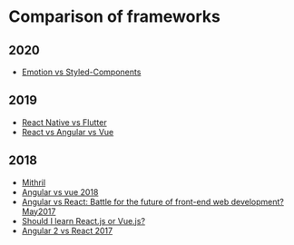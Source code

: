 # Comparison of frameworks



2020
----
- [Emotion vs Styled-Components](https://github.com/jsjoeio/styled-components-vs-emotion)

2019
----
- [React Native vs Flutter](https://medium.com/@adhithiravi/react-native-vs-flutter-what-are-the-differences-b6dc892f0d34)
- [React vs Angular vs Vue](https://medium.com/zerotomastery/tech-trends-showdown-react-vs-angular-vs-vue-61ffaf1d8706)



2018
----
- [Mithril](https://mithril.js.org)
- [Angular vs vue 2018](http://pixeljets.com/blog/vue-js-vs-react-what-to-expect-in-2018/)
- [Angular vs React: Battle for the future of front-end web development? May2017](https://www.developereconomics.com/angular-react-front-end-web-development)
- [Should I learn React.js or Vue.js?](https://www.quora.com/Should-I-learn-React-js-or-Vue-js-Is-it-worth-it-if-I-learn-Vue-js-first-and-then-React-js)
- [Angular 2 vs React 2017](https://blog.techmagic.co/angular-2-vs-react-what-to-chose-in-2017/)